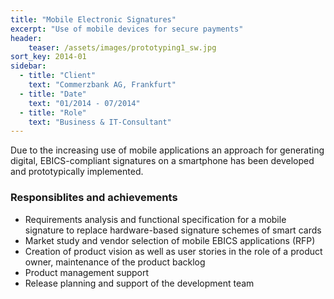 ```yaml
---
title: "Mobile Electronic Signatures"
excerpt: "Use of mobile devices for secure payments"
header:
    teaser: /assets/images/prototyping1_sw.jpg
sort_key: 2014-01
sidebar:
  - title: "Client"
    text: "Commerzbank AG, Frankfurt"
  - title: "Date"
    text: "01/2014 - 07/2014"
  - title: "Role"
    text: "Business & IT-Consultant"
---
```


Due to the increasing use of mobile applications an approach for generating digital, EBICS-compliant signatures on a smartphone has been developed and prototypically implemented.

### Responsiblites and achievements

- Requirements analysis and functional specification for a mobile signature to replace hardware-based signature schemes of smart cards
- Market study and vendor selection of mobile EBICS applications (RFP)
- Creation of product vision as well as user stories in the role of a product owner, maintenance of the product backlog
- Product management support
- Release planning and support of the development team